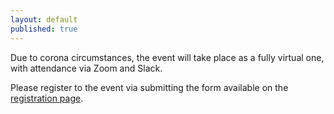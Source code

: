 ```yaml
---
layout: default
published: true
---
```


Due to corona circumstances, the event will take place as a fully virtual one, with attendance via Zoom and Slack. 

Please register to the event via submitting the form available on the [registration page](http://www.sen-symposium.nl/registration/).
<!--
If corona circumstances allow for it, the event will take place 
in hybrid form with physical attendance at the Turing room at the CWI, 
and virtual attendance via Zoom and Slack. If a physical event is not possible, 
then it will be a fully virtual event.

## How to reach CWI by car
[![alt text](logo.png)](https://www.cwi.nl/ "Centrum Wiskunde & Informatica")
### Navigation system

The street name ‘Science Park’ is in use since 2011 and is not yet implemented in all navigation systems. If you cannot find ‘Science Park 123’, use our the address ‘Kruislaan 413’ instead.

### Directions

* Exit the A10 ringroad at S113/Watergraafsmeer.
* Follow the Science Park signs, these will direct you to the Kruislaan.
* Turn left onto the Carolina MacGillavrylaan after passing through the railroad tunnel
* Take the Science Park entry at your right and enter the gate Parking

You can park your car at any parking lot after the gate. Follow the signs to number 123, our main entrance. Parking is paid after one hour but you can pick up a free exit card at the reception of the symposium in the morning. Please hold on to the card you receive when entering the gate _and_ the free exit card. You will need both to leave the terrain.


## How to reach CWI by public transport

### Train

CWI is a five minute walk away from NS station Amsterdam Science Park. This station is served four times an hour from the directions Amsterdam Centraal – Schiphol and Almere – Amersfoort.

Walk through the tunnel after leaving the platform, cross the street (Carolina MacGillavrylaan) at the crosswalk and walk past the brown building of Amsterdam University College. You will be able to see CWI’s main entrance on your left behind the parking lot.

### Bus

Alternatively, bus 40 serves Amsterdam Science Park four times an hour from stations Amsterdam Amstel (train, metro, tram) and Amsterdam Muiderpoort (train, tram). Get off at Science Park Aqua.

### Tram

Take tram 9 to Diemen at Amsterdam Central Station. Get off at Kruislaan (situated at the Middenlaan - Kruislaan intersection). From there, you can walk to Amsterdam Science Park (15 min) or switch to bus 40.

## Map 

<a href="http://www.amsterdamsciencepark.nl/fileadmin/user_upload/documents/Contact_and_route/A5_Map_of_Amsterdam_Science_Park_PDF.pdf"><img src="/assets/img/map.png"></a>

-->